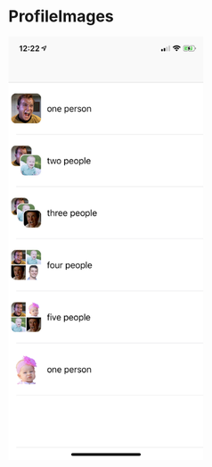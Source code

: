 # ProfileImages

<p align="left">
  <img src="https://github.com/CynthiaChen/ProfileImages/blob/master/rolo/Assets.xcassets/IMG_6813.PNG" width="350" title="hover text">
</p>
